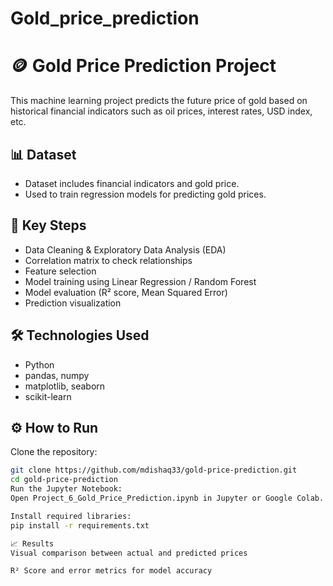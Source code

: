 # Gold_price_prediction
# 🪙 Gold Price Prediction Project

This machine learning project predicts the future price of gold based on historical financial indicators such as oil prices, interest rates, USD index, etc.

## 📊 Dataset
- Dataset includes financial indicators and gold price.
- Used to train regression models for predicting gold prices.

## 🧠 Key Steps
- Data Cleaning & Exploratory Data Analysis (EDA)
- Correlation matrix to check relationships
- Feature selection
- Model training using Linear Regression / Random Forest
- Model evaluation (R² score, Mean Squared Error)
- Prediction visualization

## 🛠️ Technologies Used
- Python
- pandas, numpy
- matplotlib, seaborn
- scikit-learn

## ⚙️ How to Run
 Clone the repository:
   ```bash
   git clone https://github.com/mdishaq33/gold-price-prediction.git
   cd gold-price-prediction
Run the Jupyter Notebook:
Open Project_6_Gold_Price_Prediction.ipynb in Jupyter or Google Colab.

Install required libraries:
pip install -r requirements.txt

📈 Results
Visual comparison between actual and predicted prices

R² Score and error metrics for model accuracy
